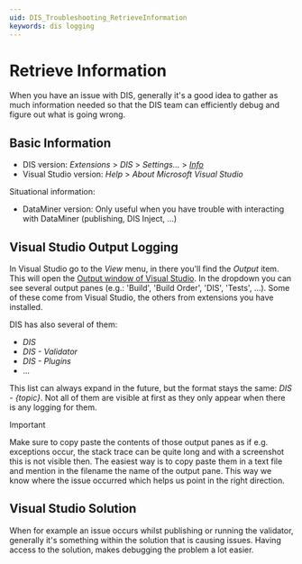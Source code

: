 ```yaml
---
uid: DIS_Troubleshooting_RetrieveInformation
keywords: dis logging
---
```


# Retrieve Information

When you have an issue with DIS, generally it's a good idea to gather as much information needed so that the DIS team can efficiently debug and figure out what is going wrong.

## Basic Information

- DIS version: *Extensions* > *DIS* > *Settings...* > *[Info](xref:DIS_settings#info)*
- Visual Studio version: *Help* > *About Microsoft Visual Studio*

Situational information:

- DataMiner version: Only useful when you have trouble with interacting with DataMiner (publishing, DIS Inject, ...)

## Visual Studio Output Logging

In Visual Studio go to the *View* menu, in there you'll find the *Output* item. This will open the [Output window of Visual Studio](https://learn.microsoft.com/en-us/visualstudio/ide/reference/output-window).
In the dropdown you can see several output panes (e.g.: 'Build', 'Build Order', 'DIS', 'Tests', ...). Some of these come from Visual Studio, the others from extensions you have installed.

DIS has also several of them:

- *DIS*
- *DIS - Validator*
- *DIS - Plugins*
- ...

This list can always expand in the future, but the format stays the same: *DIS - {topic}*. Not all of them are visible at first as they only appear when there is any logging for them.

> [!IMPORTANT]
> Make sure to copy paste the contents of those output panes as if e.g. exceptions occur, the stack trace can be quite long and with a screenshot this is not visible then.
> The easiest way is to copy paste them in a text file and mention in the filename the name of the output pane. This way we know where the issue occurred which helps us point in the right direction.

## Visual Studio Solution

When for example an issue occurs whilst publishing or running the validator, generally it's something within the solution that is causing issues.
Having access to the solution, makes debugging the problem a lot easier.
